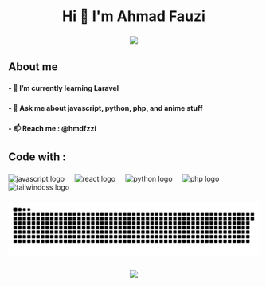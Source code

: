 <h1 align="center">Hi 👋 I'm Ahmad Fauzi</h1>

###

<div align="center">
  <img height="225" src="https://i.ibb.co/Y2ZhLGG/img-2.jpg"  />
</div>

###

<h2 align="left">About me</h2>

###

<h4 align="left">- 🌱 I’m currently learning Laravel</h4>

###

<h4 align="left">- 💬 Ask me about javascript, python, php, and anime stuff</h4>

###

<h4 align="left">- 📫 Reach me : @hmdfzzi</h4>

###

<h2 align="left">Code with :</h2>

###

<div align="left">
  <img src="https://cdn.jsdelivr.net/gh/devicons/devicon/icons/javascript/javascript-original.svg" height="40" alt="javascript logo"  />
  <img width="12" />
  <img src="https://cdn.jsdelivr.net/gh/devicons/devicon/icons/react/react-original.svg" height="40" alt="react logo"  />
  <img width="12" />
  <img src="https://cdn.jsdelivr.net/gh/devicons/devicon/icons/python/python-original.svg" height="40" alt="python logo"  />
  <img width="12" />
  <img src="https://cdn.jsdelivr.net/gh/devicons/devicon/icons/php/php-original.svg" height="40" alt="php logo"  />
  <img width="12" />
  <img src="https://cdn.simpleicons.org/tailwindcss/06B6D4" height="40" alt="tailwindcss logo"  />
</div>

###

<div align="center">
  <img src="https://raw.githubusercontent.com/am4tsuki/am4tsuki/main/snake.svg" alt="Snake animation" />
</div>

###

<div align="center">
  <img src="https://profile-counter.glitch.me/hmdfzi/count.svg?"  />
</div>

###
